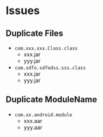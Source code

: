 # Issues

## Duplicate Files

* `com.xxx.xxx.Class.class`
	* xxx.jar
	* yyy.jar
* `com.sdfo.sdfodss.sss.class`
	* xxx.jar
	* yyy.jar

## Duplicate ModuleName

* `com.xx.android.module`
	* xxx.aar
	* yyy.aar
